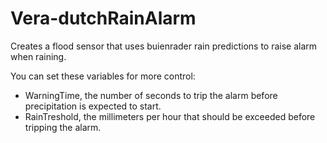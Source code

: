 # Vera-dutchRainAlarm
Creates a flood sensor that uses buienrader rain predictions to raise alarm when raining.

You can set these variables for more control: 
* WarningTime, the number of seconds to trip the alarm before precipitation is expected to start.
* RainTreshold, the millimeters per hour that should be exceeded before tripping the alarm.
